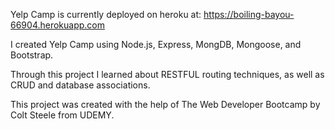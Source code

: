 Yelp Camp is currently deployed on heroku at: https://boiling-bayou-66904.herokuapp.com

I created Yelp Camp using Node.js, Express, MongDB, Mongoose, and Bootstrap. 

Through this project I learned about RESTFUL routing techniques, as well as CRUD and database associations.

This project was created with the help of The Web Developer Bootcamp by Colt Steele from UDEMY. 
